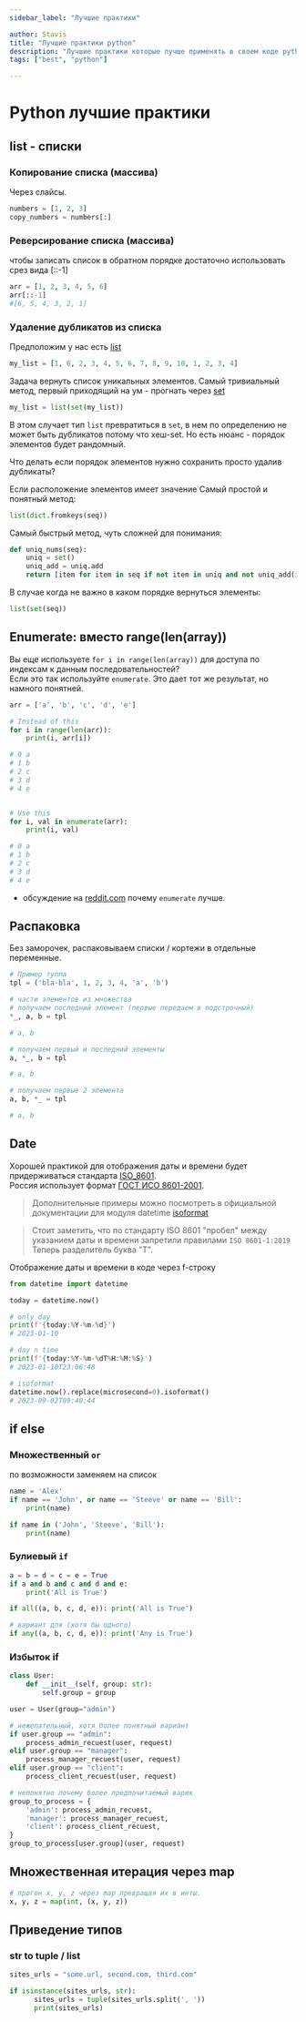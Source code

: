 ```yaml
---
sidebar_label: "Лучшие практики"

author: Stavis
title: "Лучшие практики python"
description: "Лучшие практики которые лучше применять в своем коде python"
tags: ["best", "python"]

---
```


# Python лучшие практики

## list - списки

### Копирование списка (массива)

Через слайсы.

```py
numbers = [1, 2, 3]
copy_numbers = numbers[:]
```

### Реверсирование списка (массива)

чтобы записать список в обратном порядке достаточно использовать срез вида [::-1]  

```py
arr = [1, 2, 3, 4, 5, 6]
arr[::-1]
#[6, 5, 4, 3, 2, 1]
```

### Удаление дубликатов из списка

Предположим у нас есть [list](./types/python-types-list.md)

```py
my_list = [1, 6, 2, 3, 4, 5, 6, 7, 8, 9, 10, 1, 2, 3, 4]
```

Задача вернуть список уникальных элементов.
Самый тривиальный метод, первый приходящий на ум - прогнать через [set](./types/python-types-set.md)

```py
my_list = list(set(my_list))
```
В этом случает тип `list` превратиться в `set`, в нем по определению не может быть дубликатов
потому что хеш-set. Но есть нюанс - порядок элементов будет рандомный.

Что делать если порядок элементов нужно сохранить просто удалив дубликаты?

Если расположение элементов имеет значение
Самый простой и понятный метод:

```py
list(dict.fromkeys(seq))
```

Самый быстрый метод, чуть сложней для понимания:

```py
def uniq_nums(seq):
    uniq = set()
    uniq_add = uniq.add
    return [item for item in seq if not item in uniq and not uniq_add(item)]
```

В случае когда не важно в каком порядке вернуться элементы:

```py
list(set(seq))
```

## Enumerate: вместо range(len(array))

Вы еще используете `for i in range(len(array))` для доступа по индексам к данным последовательностей?  
Если это так используйте `enumerate`. Это дает тот же результат, но намного понятней.

```python
arr = ['a', 'b', 'c', 'd', 'e']

# Instead of this
for i in range(len(arr)):
    print(i, arr[i])

# 0 a
# 1 b
# 2 c
# 3 d
# 4 e


# Use this
for i, val in enumerate(arr):
    print(i, val)

# 0 a
# 1 b
# 2 c
# 3 d
# 4 e
```

- обсуждение на [reddit.com](https://www.reddit.com/r/learnpython/comments/nn0il2/rangelens_vs_enumerate/) почему `enumerate` лучше.

## Распаковка

Без заморочек, распаковываем списки / кортежи в отдельные переменные.
```py
# Пример тупла
tpl = ('bla-bla', 1, 2, 3, 4, 'a', 'b')

# части элементов из множества
# получаем последний элемент (первые передаем в подстрочный)
*_, a, b = tpl

# a, b

# получаем первый и последний элементы
a, *_, b = tpl

# a, b

# получаем первые 2 элемента
a, b, *_ = tpl

# a, b
```

## Date

Хорошей практикой для отображения даты и времени будет придерживаться стандарта [ISO_8601](https://en.wikipedia.org/wiki/ISO_8601).  
Россия использует формат [ГОСТ ИСО 8601-2001](https://standartgost.ru/g/%D0%93%D0%9E%D0%A1%D0%A2_%D0%98%D0%A1%D0%9E_8601-2001).

> Дополнительные примеры можно посмотреть в официальной документации для модуля datetime [isoformat](https://docs.python.org/3/library/datetime.html#datetime.date.isoformat)

> Стоит заметить, что по стандарту ISO 8601 
> "пробел" между указанием даты и времени запретили правилами `ISO 8601-1:2019`  
> Теперь разделитель буква "T".

Отображение даты и времени в коде через f-строку

```py
from datetime import datetime

today = datetime.now()

# only day
print(f'{today:%Y-%m-%d}')
# 2023-01-10

# day n time
print(f'{today:%Y-%m-%dT%H:%M:%S}')
# 2023-01-10T23:06:48

# isoformat
datetime.now().replace(microsecond=0).isoformat()
# 2023-09-02T09:40:44

```

## if else

### Множественный `or`

по возможности заменяем на список

```py
name = 'Alex'
if name == 'John', or name == 'Steeve' or name == 'Bill':
    print(name)

if name in ('John', 'Steeve', 'Bill'):
    print(name)
```

### Булиевый `if`

```py
a = b = d = c = e = True
if a and b and c and d and e:
    print('All is True')

if all((a, b, c, d, e)): print('All is True')

# вариант для (хотя бы одного)
if any((a, b, c, d, e)): print('Any is True')
```

### Избыток if

```py
class User:
    def __init__(self, group: str):
        self.group = group

user = User(group="admin")

# нежелательный, хотя более понятный вариант
if user.group == "admin":
    process_admin_recuest(user, request)
elif user.group == "manager":
    process_manager_recuest(user, request)
elif user.group == "client":
    process_client_recuest(user, request)

# непонятно почему более предпочитаемый варик
group_to_process = {
    'admin': process_admin_recuest,
    'manager': process_manager_recuest,
    'client': process_client_recuest,
}
group_to_process[user.group](user, request)
```

## Множественная итерация через map

```py
# прогон x, y, z через map превращая их в инты.
x, y, z = map(int, (x, y, z))
```


## Приведение типов

### str to tuple / list

```python
sites_urls = "some.url, second.com, third.com"

if isinstance(sites_urls, str):
      sites_urls = tuple(sites_urls.split(', '))
      print(sites_urls)
```